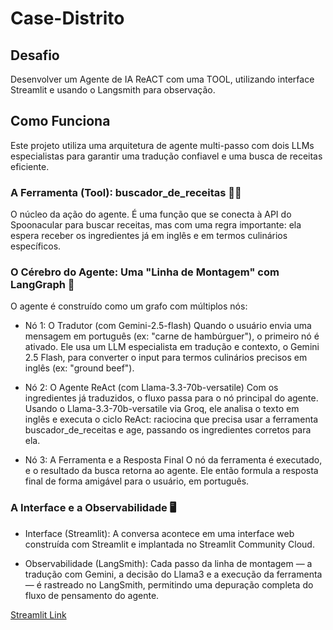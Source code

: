 # Case-Distrito

## Desafio

Desenvolver um Agente de IA ReACT com uma TOOL, utilizando interface Streamlit e usando o Langsmith para observação.

## Como Funciona
Este projeto utiliza uma arquitetura de agente multi-passo com dois LLMs especialistas para garantir uma tradução confiavel e uma busca de receitas eficiente.

### A Ferramenta (Tool): buscador_de_receitas 🧑‍🍳
O núcleo da ação do agente. É uma função que se conecta à API do Spoonacular para buscar receitas, mas com uma regra importante: ela espera receber os ingredientes já em inglês e em termos culinários específicos.

### O Cérebro do Agente: Uma "Linha de Montagem" com LangGraph 🧠
O agente é construído como um grafo com múltiplos nós:

* Nó 1: O Tradutor (com Gemini-2.5-flash)
Quando o usuário envia uma mensagem em português (ex: "carne de hambúrguer"), o primeiro nó é ativado. Ele usa um LLM especialista em tradução e contexto, o Gemini 2.5 Flash, para converter o input para termos culinários precisos em inglês (ex: "ground beef").

* Nó 2: O Agente ReAct (com Llama-3.3-70b-versatile)
Com os ingredientes já traduzidos, o fluxo passa para o nó principal do agente. Usando o Llama-3.3-70b-versatile via Groq, ele analisa o texto em inglês e executa o ciclo ReAct: raciocina que precisa usar a ferramenta buscador_de_receitas e age, passando os ingredientes corretos para ela.

* Nó 3: A Ferramenta e a Resposta Final
O nó da ferramenta é executado, e o resultado da busca retorna ao agente. Ele então formula a resposta final de forma amigável para o usuário, em português.

### A Interface e a Observabilidade 🖥️
* Interface (Streamlit): A conversa acontece em uma interface web construída com Streamlit e implantada no Streamlit Community Cloud.

* Observabilidade (LangSmith): Cada passo da linha de montagem — a tradução com Gemini, a decisão do Llama3 e a execução da ferramenta — é rastreado no LangSmith, permitindo uma depuração completa do fluxo de pensamento do agente.

[Streamlit Link](https://case-distrito-6pvyqudt4vftoggg8puhxw.streamlit.app/)
